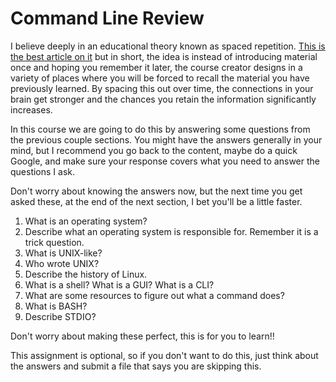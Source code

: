 # Command Line Review

I believe deeply in an educational theory known as spaced repetition.
[This is the best article on
it](https://www.gwern.net/Spaced-repetition) but in short, the idea is
instead of introducing material once and hoping you remember it later,
the course creator designs in a variety of places where you will be
forced to recall the material you have previously learned. By spacing
this out over time, the connections in your brain get stronger and the
chances you retain the information significantly increases. 

In this course we are going to do this by answering some questions from
the previous couple sections. You might have the answers generally in
your mind, but I recommend you go back to the content, maybe do a quick
Google, and make sure your response covers what you need to answer the
questions I ask. 

Don't worry about knowing the answers now, but the next time you get
asked these, at the end of the next section, I bet you'll be a little
faster. 

1.  What is an operating system?
2.  Describe what an operating system is responsible for. Remember it is
    a trick question.
3.  What is UNIX-like?
4.  Who wrote UNIX?
5.  Describe the history of Linux.
6.  What is a shell? What is a GUI? What is a CLI?
7.  What are some resources to figure out what a command does?
8.  What is BASH? 
9.  Describe STDIO?

Don't worry about making these perfect, this is for you to learn!!

This assignment is optional, so if you don't want to do this, just think
about the answers and submit a file that says you are skipping this. 
